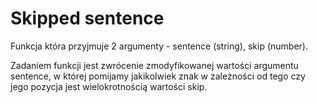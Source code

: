 # Skipped sentence

Funkcja która przyjmuje 2 argumenty - sentence (string), skip (number).

Zadaniem funkcji jest zwrócenie zmodyfikowanej wartości argumentu sentence, w której pomijamy jakikolwiek znak w zależności od tego czy jego pozycja jest wielokrotnością wartości skip.
